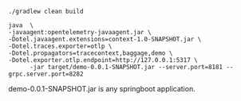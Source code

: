```shell
./gradlew clean build 
```

```shell
java  \
-javaagent:opentelemetry-javaagent.jar \
-Dotel.javaagent.extensions=context-1.0-SNAPSHOT.jar \
-Dotel.traces.exporter=otlp \
-Dotel.propagators=tracecontext,baggage,demo \
-Dotel.exporter.otlp.endpoint=http://127.0.0.1:5317 \
      -jar target/demo-0.0.1-SNAPSHOT.jar --server.port=8181 --grpc.server.port=8282
```

demo-0.0.1-SNAPSHOT.jar is any springboot application.